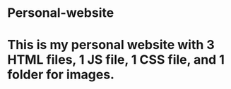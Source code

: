 # Personal-website
# This is my personal website with 3 HTML files, 1 JS file, 1 CSS file, and 1 folder for images. 
